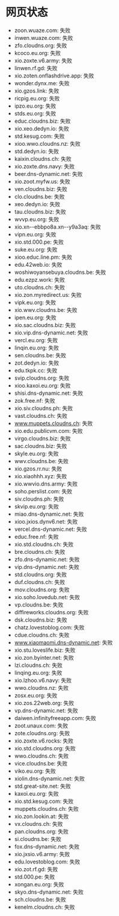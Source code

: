 # 网页状态
- zoon.wuaze.com: 失败
- inwen.wuaze.com: 失败
- zfo.cloudns.org: 失败
- kcoco.eu.org: 失败
- xio.zoxte.v6.army: 失败
- linwen.rf.gd: 失败
- xio.zoten.onflashdrive.app: 失败
- wonder.dynx.me: 失败
- xio.gzos.link: 失败
- ricpig.eu.org: 失败
- ipzo.eu.org: 失败
- stds.eu.org: 失败
- educ.cloudns.biz: 失败
- xio.xeo.dedyn.io: 失败
- std.kesug.com: 失败
- xioo.wwo.cloudns.nz: 失败
- std.dedyn.io: 失败
- kaixin.cloudns.ch: 失败
- xio.zoxte.dns.navy: 失败
- beer.dns-dynamic.net: 失败
- xio.zoot.myfw.us: 失败
- ven.cloudns.biz: 失败
- clo.cloudns.be: 失败
- xeo.dedyn.io: 失败
- tau.cloudns.biz: 失败
- wvvp.eu.org: 失败
- xio.xn--ebbpo8a.xn--y9a3aq: 失败
- vipn.eu.org: 失败
- xio.std.000.pe: 失败
- suke.eu.org: 失败
- xioo.educ.line.pm: 失败
- edu.42web.io: 失败
- woshiwoyansebuya.cloudns.be: 失败
- edu.ezpz.work: 失败
- uto.cloudns.ch: 失败
- xio.zon.myredirect.us: 失败
- vipk.eu.org: 失败
- xio.wwv.cloudns.be: 失败
- ipen.eu.org: 失败
- xio.sac.cloudns.biz: 失败
- xio.vip.dns-dynamic.net: 失败
- vercl.eu.org: 失败
- linqin.eu.org: 失败
- sen.cloudns.be: 失败
- zot.dedyn.io: 失败
- edu.tkpk.cc: 失败
- svip.cloudns.org: 失败
- xioo.kaxoi.eu.org: 失败
- shisi.dns-dynamic.net: 失败
- zok.free.nf: 失败
- xio.siv.cloudns.ph: 失败
- vast.cloudns.ch: 失败
- www.muppets.cloudns.ch: 失败
- xio.edu.publicvm.com: 失败
- virgo.cloudns.biz: 失败
- sac.cloudns.biz: 失败
- skyle.eu.org: 失败
- wwv.cloudns.be: 失败
- xio.gzos.rr.nu: 失败
- xio.xiaohhh.xyz: 失败
- xio.wwvio.dns.army: 失败
- soho.perslist.com: 失败
- siv.cloudns.ph: 失败
- skvip.eu.org: 失败
- miao.dns-dynamic.net: 失败
- xioo.jxios.dynv6.net: 失败
- vercel.dns-dynamic.net: 失败
- educ.free.nf: 失败
- xio.std.cloudns.ch: 失败
- bre.cloudns.ch: 失败
- zfo.dns-dynamic.net: 失败
- vip.dns-dynamic.net: 失败
- std.cloudns.org: 失败
- duf.cloudns.ch: 失败
- mov.cloudns.org: 失败
- xio.soho.lovedub.net: 失败
- vp.cloudns.be: 失败
- diffireworks.cloudns.org: 失败
- dsk.cloudns.biz: 失败
- chatz.lovestoblog.com: 失败
- cdue.cloudns.ch: 失败
- www.xiaomaomi.dns-dynamic.net: 失败
- xio.stu.loveslife.biz: 失败
- xio.zon.byinter.net: 失败
- lzi.cloudns.ch: 失败
- linqing.eu.org: 失败
- xio.lzhoo.v6.navy: 失败
- wwo.cloudns.nz: 失败
- zosx.eu.org: 失败
- xio.zos.22web.org: 失败
- vp.dns-dynamic.net: 失败
- daiwen.infinityfreeapp.com: 失败
- zoot.unaux.com: 失败
- zote.cloudns.org: 失败
- xio.zoxte.v6.rocks: 失败
- xio.std.cloudns.org: 失败
- wwo.cloudns.ch: 失败
- vice.cloudns.be: 失败
- viko.eu.org: 失败
- xiolin.dns-dynamic.net: 失败
- std.great-site.net: 失败
- kaxoi.eu.org: 失败
- xio.std.kesug.com: 失败
- muppets.cloudns.ch: 失败
- xio.zon.lookin.at: 失败
- vx.cloudns.ch: 失败
- pan.cloudns.org: 失败
- si.cloudns.be: 失败
- fox.dns-dynamic.net: 失败
- xio.jxsio.v6.army: 失败
- edu.lovestoblog.com: 失败
- xio.zot.rf.gd: 失败
- std.000.pe: 失败
- xongan.eu.org: 失败
- skyo.dns-dynamic.net: 失败
- sch.cloudns.be: 失败
- kenelm.cloudns.ch: 失败

